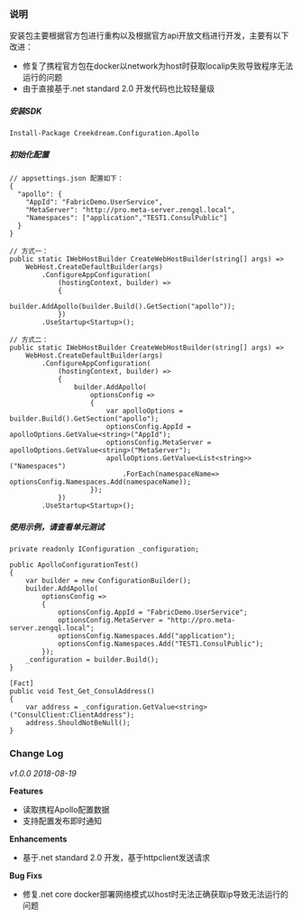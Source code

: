 ### 说明

安装包主要根据官方包进行重构以及根据官方api开放文档进行开发，主要有以下改进：
* 修复了携程官方包在docker以network为host时获取localip失败导致程序无法运行的问题
* 由于直接基于.net standard 2.0 开发代码也比较轻量级

##### 安装SDK
```
Install-Package Creekdream.Configuration.Apollo
```
##### 初始化配置
```
// appsettings.json 配置如下：
{
  "apollo": {
    "AppId": "FabricDemo.UserService",
    "MetaServer": "http://pro.meta-server.zengql.local",
    "Namespaces": ["application","TEST1.ConsulPublic"]
  }
}
```

```
// 方式一：
public static IWebHostBuilder CreateWebHostBuilder(string[] args) =>
	WebHost.CreateDefaultBuilder(args)
		.ConfigureAppConfiguration(
			(hostingContext, builder) =>
			{
				builder.AddApollo(builder.Build().GetSection("apollo"));
			})
		.UseStartup<Startup>();
```

```
// 方式二：
public static IWebHostBuilder CreateWebHostBuilder(string[] args) =>
    WebHost.CreateDefaultBuilder(args)
        .ConfigureAppConfiguration(
            (hostingContext, builder) =>
            {
                builder.AddApollo(
                    optionsConfig =>
                    {
                        var apolloOptions = builder.Build().GetSection("apollo");
                        optionsConfig.AppId = apolloOptions.GetValue<string>("AppId");
                        optionsConfig.MetaServer = apolloOptions.GetValue<string>("MetaServer");
                        apolloOptions.GetValue<List<string>>("Namespaces")
                            .ForEach(namespaceName=> optionsConfig.Namespaces.Add(namespaceName));
                    });
            })
        .UseStartup<Startup>();
```

##### 使用示例，请查看单元测试
```
private readonly IConfiguration _configuration;

public ApolloConfigurationTest()
{
    var builder = new ConfigurationBuilder();
    builder.AddApollo(
        optionsConfig =>
        {
            optionsConfig.AppId = "FabricDemo.UserService";
            optionsConfig.MetaServer = "http://pro.meta-server.zengql.local";
            optionsConfig.Namespaces.Add("application");
            optionsConfig.Namespaces.Add("TEST1.ConsulPublic");
        });
    _configuration = builder.Build();
}

[Fact]
public void Test_Get_ConsulAddress()
{
    var address = _configuration.GetValue<string>("ConsulClient:ClientAddress");
    address.ShouldNotBeNull();
}
```

### Change Log

*v1.0.0 2018-08-19*

**Features**
*  读取携程Apollo配置数据
*  支持配置发布即时通知

**Enhancements**
*  基于.net standard 2.0 开发，基于httpclient发送请求

**Bug Fixs**
*  修复.net core docker部署网络模式以host时无法正确获取ip导致无法运行的问题
